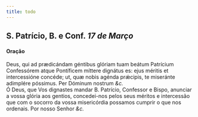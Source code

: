 ```yaml
---
title: todo
---
```

<h2 class="text-center">S. Patrício, B. e Conf. <em>17 de Março</em></h2>

<h4 class="text-center">Oração</h4>
<div class="container-fluid">
<div class="row">
<div class="dropcap text-justify">
Deus, qui ad prædicándam géntibus glóriam tuam beátum Patrícium Confessórem atque Pontíficem míttere dignátus es: ejus méritis et intercessióne concéde; ut, quæ nobis agénda prǽcipis, te miseránte adimplére póssimus. Per Dóminum nostrum <em>&c.</em>
</div>
<div class="dropcap text-justify">
Ó Deus, que Vos dignastes mandar B. Patrício, Confessor e Bispo, anunciar a vossa glória aos gentios, concedei-nos pelos seus méritos e intercessão que com o socorro da vossa misericórdia possamos cumprir o que nos ordenais. Por nosso Senhor <em>&c.</em>
</div>
</div>
</div>